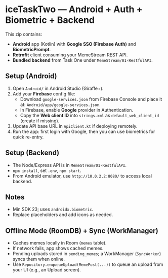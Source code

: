 # iceTaskTwo — Android + Auth + Biometric + Backend

This zip contains:
- **Android** app (Kotlin) with **Google SSO (Firebase Auth)** and **BiometricPrompt**.
- **Retrofit** client consuming your MemeStream REST API.
- **Bundled backend** from Task One under `MemeStream/01-RestfulAPI`.

## Setup (Android)
1. Open `Android/` in Android Studio (Giraffe+).
2. Add your **Firebase** config file:
   - Download `google-services.json` from Firebase Console and place it at: `Android/app/google-services.json`.
   - In Firebase, enable **Google** provider in Authentication.
   - Copy the **Web client ID** into `strings.xml` as `default_web_client_id` (create if missing).
3. Update API base URL in `ApiClient.kt` if deploying remotely.
4. Run the app: first login with Google, then you can use biometrics for quick re-entry.

## Setup (Backend)
- The Node/Express API is in `MemeStream/01-RestfulAPI`.
- `npm install`, set `.env`, `npm start`.
- From Android emulator, use `http://10.0.2.2:8080/` to access local backend.

## Notes
- Min SDK 23; uses `androidx.biometric`.
- Replace placeholders and add icons as needed.

## Offline Mode (RoomDB) + Sync (WorkManager)
- Caches memes locally in Room (`memes` table).
- If network fails, app shows cached memes.
- Pending uploads stored in `pending_memes`; a WorkManager (`SyncWorker`) syncs them when online.
- Use `Repository.enqueueUpload(MemePost(...))` to queue an upload from your UI (e.g., an Upload screen).

